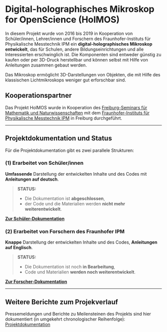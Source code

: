 # Digital-holographisches Mikroskop for OpenScience (HolMOS)

In diesem Projekt wurde von 2016 bis 2019 in Kooperation von Schüler/innen, Lehrer/innen und Forschern des Fraunhofer-Instituts für Physikalische Messtechnik IPM ein **digital-holographisches Mikroskop entwickelt**, das für Schulen, andere Bildungseinrichtungen und alle Interessierten erschwinglich ist. Die Komponenten sind entweder günstig zu kaufen oder per 3D-Druck herstellbar und können selbst mit Hilfe von Anleitungen zusammen gebaut werden. 

Das Mikroskop ermöglicht 3D-Darstellungen von Objekten, die mit Hilfe des klassischen Lichtmikroskops weniger gut erforschbar sind. 

## Kooperationspartner

Das Projekt HolMOS wurde in Kooperation des [Freiburg-Seminars für Mathematik und Naturwissenschaften](https://freiburg-seminar.de/stichwort/holmos/) mit dem [Fraunhofer-Instituts für Physikalische Messtechnik IPM](https://www.ipm.fraunhofer.de) in Freiburg durchgeführt. 

----

##  Projektdokumentation und Status

Für die Projektdokumentation gibt es zwei parallele Strukturen: 

### (1) Erarbeitet von Schüler/innen

**Umfassende** Darstellung der entwickelten Inhalte und des Codes mit **Anleitungen auf deutsch**. 


> **STATUS:** 
> * Die Dokumentation ist **abgeschlossen**, 
> * der Code und die Materialien werden **nicht mehr weiterentwickelt**. 


**[Zur Schüler-Dokumentation](https://github.com/holmos-mikroskop/holmos/wiki)**


### (2) Erarbeitet von Forschern des Fraunhofer IPM

**Knappe** Darstellung der entwickelten Inhalte und des Codes, **Anleitungen auf Englisch**.

> **STATUS:** 
> * Die Dokumentation ist noch **in Bearbeitung**, 
> * Code und Materialien **werden noch weiterentwickelt**. 

**[Zur Forscher-Dokumentation](https://github.com/holmos-ipm)**

----

## Weitere Berichte zum Projekverlauf

Pressemeldungen und Berichte zu Meilensteinen des Projekts sind hier dokumentiert (in umgekehrt chronologischer Reihenfolge): [Projektdokumentation](https://freiburg-seminar.de/stichwort/holmos/)


